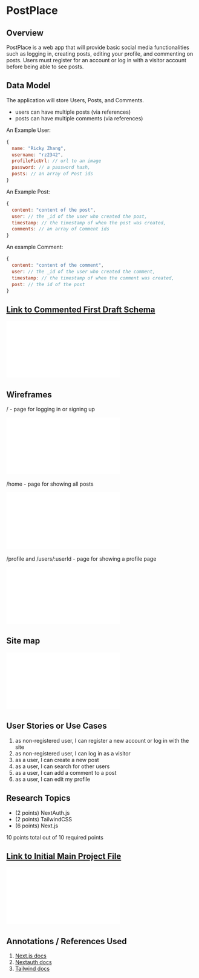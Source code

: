 # PostPlace

## Overview

PostPlace is a web app that will provide basic social media functionalities such as logging in, creating posts, editing your profile, and commenting on posts. Users must register for an account or log in with a visitor account before being able to see posts.

## Data Model

The application will store Users, Posts, and Comments.

- users can have multiple posts (via references)
- posts can have multiple comments (via references)

An Example User:

```javascript
{
  name: "Ricky Zhang",
  username: "rz2342",
  profilePicUrl: // url to an image
  password: // a password hash,
  posts: // an array of Post ids
}
```

An Example Post:

```javascript
{
  content: "content of the post",
  user: // the _id of the user who created the post,
  timestamp: // the timestamp of when the post was created,
  comments: // an array of Comment ids
}
```

An example Comment:

```javascript
{
  content: "content of the comment",
  user: // the _id of the user who created the comment,
  timestamp: // the timestamp of when the comment was created,
  post: // the id of the post
}
```

## [Link to Commented First Draft Schema](db.mjs)

![schema](db.mjs)

## Wireframes

/ - page for logging in or signing up

![list create](wireframes/home.pdf)

/home - page for showing all posts

![list](wireframes/home.pdf)

/profile and /users/:userId - page for showing a profile page

![list](wireframes/profile.pdf)

## Site map

![list](/flow.pdf)

## User Stories or Use Cases

1. as non-registered user, I can register a new account or log in with the site
2. as non-registered user, I can log in as a visitor
3. as a user, I can create a new post
4. as a user, I can search for other users
5. as a user, I can add a comment to a post
6. as a user, I can edit my profile

## Research Topics

* (2 points) NextAuth.js
* (2 points) TailwindCSS
* (6 points) Next.js

10 points total out of 10 required points


## [Link to Initial Main Project File](app.mjs)

![schema](/app/(signup)/page.js)


## Annotations / References Used

1. [Next.js docs](https://nextjs.org/docs)
2. [Nextauth docs](https://next-auth.js.org/getting-started/introduction)
3. [Tailwind docs](https://tailwindcss.com/docs/installation)


```
